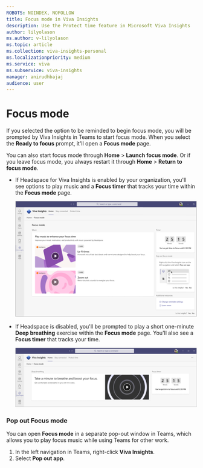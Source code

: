 ```yaml
---
ROBOTS: NOINDEX, NOFOLLOW
title: Focus mode in Viva Insights 
description: Use the Protect time feature in Microsoft Viva Insights
author: lilyolason
ms.author: v-lilyolason
ms.topic: article
ms.collection: viva-insights-personal
ms.localizationpriority: medium 
ms.service: viva
ms.subservice: viva-insights
manager: anirudhbajaj
audience: user
---
```


# Focus mode

If you selected the option to be reminded to begin focus mode, you will be prompted by Viva Insights in Teams to start focus mode. When you select the **Ready to focus** prompt, it'll open a **Focus mode** page.

You can also start focus mode through **Home** > **Launch focus mode**. Or if you leave focus mode, you always restart it through **Home** > **Return to focus mode**.

* If Headspace for Viva Insights is enabled by your organization, you'll see options to play music and a **Focus timer** that tracks your time within the **Focus mode** page.

  ![Focus mode with Headspace.](Images/pt-focus-mode.png)

* If Headspace is disabled, you'll be prompted to play a short one-minute **Deep breathing** exercise within the **Focus mode** page. You'll also see a **Focus timer** that tracks your time.

  ![Focus mode without Headspace.](Images/pt-focus-mode-2.png)

### Pop out Focus mode

You can open **Focus mode** in a separate pop-out window in Teams, which allows you to play focus music while using Teams for other work.

1. In the left navigation in Teams, right-click **Viva Insights**.
2. Select **Pop out app**.
